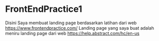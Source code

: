 # FrontEndPractice1

Disini Saya membuat landing page berdasarkan latihan dari web https://www.frontendpractice.com/
Landing page yang saya buat adalah meniru landing page dari web https://help.abstract.com/hc/en-us
